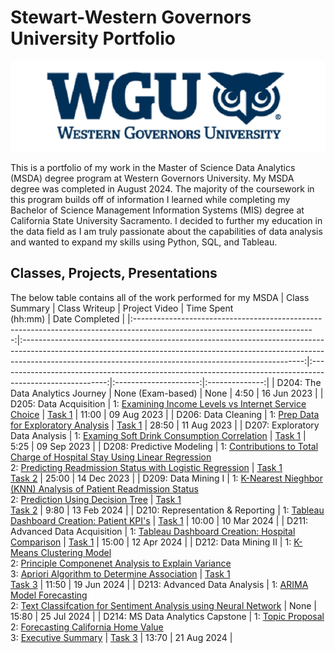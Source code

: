 # Stewart-Western Governors University Portfolio

![WGU Header](./wguheader.png)

This is a portfolio of my work in the Master of Science Data Analytics (MSDA) degree program at Western Governors University. My MSDA degree was completed in August 2024. The majority of the coursework in this program builds off of information I learned while completing my Bachelor of Science Management Information Systems (MIS) degree at California State University Sacramento. I decided to further my education in the data field as I am truly passionate about the capabilities of data analysis and wanted to expand my skills using Python, SQL, and Tableau. 
## Classes, Projects, Presentations

The below table contains all of the work performed for my MSDA 
|                                                        Class Summary                                                        |                                                                                                          Class Writeup                                                                                                         |                                                                                            Project Video                                                                                           | Time Spent<br>(hh:mm) | Date Completed |
|:---------------------------------------------------------------------------------------------------------------------------:|:----------------------------------------------------------------------------------------------------------------------------------------------------------------------------------------------------------------------------------:|:---------------------------------------------------------------------------------------------------------:|:---------------------:|:--------------:|
| D204: The Data Analytics Journey                                                                      |                                                                                                          None (Exam-based)                                                                                                         |                                                                                                None                                                                                                |          4:50         |   16 Jun 2023   |
| D205: Data Acquisition                                                                              |                                                                             1: [Examining Income Levels vs Internet Service Choice](https://drive.google.com/file/d/1Auat9OQAuTdcMmK18CoMBy7MQp0r5wxE/view?usp=drive_link)                                                                            |                                                   [Task 1](https://drive.google.com/file/d/1iiQDz7erV37V4Jay-rTUWmsCyB6Mcbd9/view?usp=drive_link)                                                  |         11:00         |   09 Aug 2023  |
| D206: Data Cleaning                                                                                    |                                                                                      1: [Prep Data for Exploratory Analysis](https://drive.google.com/file/d/1fHfe5eE2xiHOeicOoSVEr8iHoX64U0fs/view?usp=drive_link)                                                                                      |                                                   [Task 1](https://drive.google.com/file/d/1SlSdTzXs_ZhyWiWA_aaf-2lufYyxEfh7/view?usp=drive_link)                                                  |         28:50         | 11 Aug 2023  |
| D207: Exploratory Data Analysis                                                                       |                                                                            1: [Examing Soft Drink Consumption Correlation](https://drive.google.com/file/d/1G9GaNhjwLIcuDx2IHzl9u6zImGTocaQz/view?usp=drive_link)                                                                           |                                                   [Task 1](https://drive.google.com/file/d/1nD7JVQD5rCZAH0ZzHf-hOL7BJ4gcdjH9/view?usp=drive_link)                                                  |         5:25         |   09 Sep 2023   |
| D208: Predictive Modeling                                                                             |                                         1: [Contributions to Total Charge of Hospital Stay Using Linear Regression](https://drive.google.com/file/d/1IskgccHQxe2cmBSS3WHBs9EjChLSmgZG/view?usp=drive_link)<br>2: [Predicting Readmission Status with Logistic Regression](https://drive.google.com/file/d/1DpGErWIi1hWuvxk_NWNiotXF2-m_R727/view?usp=drive_link)                                        | [Task 1](https://drive.google.com/file/d/1pN0_rSOrJw_RBCBha0v9UPke7jNJm_kk/view?usp=drive_link)<br>[Task 2](https://drive.google.com/file/d/13tOiwvVrde2VEXt51DYHtispN5DmYyNy/view?usp=drive_link) |         25:00         |   14 Dec 2023  |
| D209: Data Mining I                                                                                    |                                         1: [K-Nearest Nieghbor (KNN) Analysis of Patient Readmission Status](https://drive.google.com/file/d/1JTYZJ6do_bibUbJdAMEkCFLRKxjSupmZ/view?usp=drive_link) <br>2: [Prediction Using Decision Tree](https://drive.google.com/file/d/1L0TaTb3Bz0-cwNvfnqT7cjVypnMuwqP-/view?usp=drive_link)                                     | [Task 1](https://drive.google.com/file/d/17HbUEZARjYBrNQSrUhUmo_M4bOuZisbg/view?usp=drive_link)<br>[Task 2](https://drive.google.com/file/d/1W4xFbGbGFsZL2rSlb3xfYE8_fS2CPwiH/view?usp=drive_link) |         9:80         |   13 Feb 2024  |
| D210: Representation & Reporting                                                                                     |                                         1: [Tableau Dashboard Creation: Patient KPI's](https://drive.google.com/file/d/1uz__CkcuODDjwhuCGAtmjr6U0WIOdhTS/view?usp=drive_link)                                       | [Task 1](https://drive.google.com/file/d/1t5yCKW2hCV0i1RtZClEve8aqRzAKD7nZ/view?usp=drive_link) |         10:00         |   10 Mar 2024  |
| D211: Advanced Data Acquisition                                                                                        |                                         1: [Tableau Dashboard Creation: Hospital Comparison](https://drive.google.com/file/d/1cRkUBSnLlAmZAVf5CB76RdOtrfNNEIhV/view?usp=drive_link)                                    | [Task 1](https://drive.google.com/file/d/1r1HW5umxoensC1VmzwPJ3h2jFSjAYRti/view?usp=drive_link) |         15:00         |   12 Apr 2024  |
| D212: Data Mining II                                                                                   | 1: [K-Means Clustering Model](https://drive.google.com/file/d/1H2UG_YGgxT-OGx19SxEhuD44WmGffCwz/view?usp=drive_link)<br>2: [Principle Componenet Analysis to Explain Variance](https://drive.google.com/file/d/1irGJGMfqqymOwLbN7T7K2G6wy1_YW3nG/view?usp=drive_link)<br>3: [Apriori Algorithm to Determine Association](https://drive.google.com/file/d/1G1uMXNegepHMSeIwKEjkvpL4qTqIrNbe/view?usp=drive_link) | [Task 1](https://drive.google.com/file/d/10cURVhOYXIhOH0ZgSTofzOUPprEeAhPJ/view?usp=drive_link)<br>[Task 3](https://drive.google.com/file/d/1GOwOG40byvzROrwzfphi5iFDVJ8D1zns/view?usp=drive_link) |         11:50         |   19 Jun 2024  |
| D213: Advanced Data Analysis                                                                                     |                                         1: [ARIMA Model Forecasting](https://drive.google.com/file/d/1R-lfs2tYSRTdChWiSdVt8wCbWFUsqbAW/view?usp=drive_link)<br>2: [Text Classifcation for Sentiment Analysis using Neural Network](https://drive.google.com/file/d/15-aZoJOugo5rTyZA4RRcn2idJNmwGMDK/view?usp=drive_link)                                  | None |         15:80         |   25 Jul 2024  |
| D214: MS Data Analytics Capstone                                                                                   | 1: [Topic Proposal](https://drive.google.com/file/d/1PJj2dPORdnsYSM7LUDB90OiaPydybYrW/view?usp=drive_link)<br>2: [Forecasting California Home Value](https://drive.google.com/file/d/1AqTNtBJSy6NLXVIm9T7RusWXkAJtDFFJ/view?usp=drive_link)<br>3: [Executive Summary](https://drive.google.com/file/d/11kLbZXFy0LMDWMj3gxwd0MP8TYhqW0VK/view?usp=drive_link) | [Task 3](https://drive.google.com/file/d/1uCYjI1fwYI3G4BLecGFA5tuzh_RlD_Gh/view?usp=drive_link) |         13:70         |   21 Aug 2024  |
